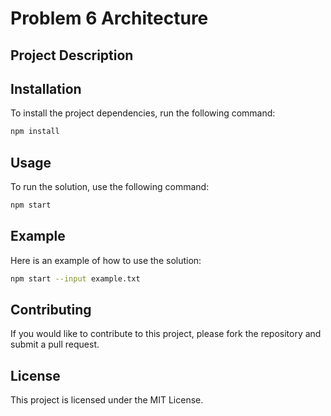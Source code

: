 # Problem 6 Architecture

## Project Description  
## Installation
To install the project dependencies, run the following command:
```bash
npm install
```

## Usage
To run the solution, use the following command:
```bash
npm start
```

## Example
Here is an example of how to use the solution:
```bash
npm start --input example.txt
```

## Contributing
If you would like to contribute to this project, please fork the repository and submit a pull request.

## License
This project is licensed under the MIT License.
